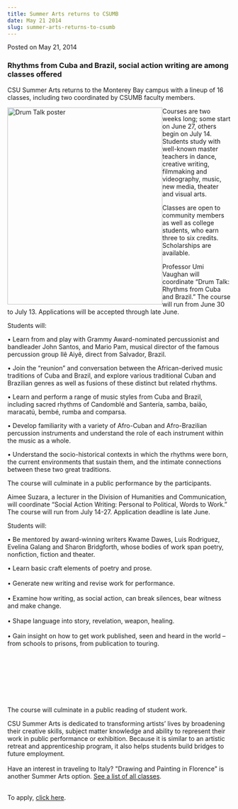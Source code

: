```yaml
---
title: Summer Arts returns to CSUMB
date: May 21 2014
slug: summer-arts-returns-to-csumb
---
```


 



<span class="date">Posted on May 21, 2014    </span>
<h3>Rhythms from Cuba and Brazil, social action writing are among
classes offered</h3>
<p>CSU Summer Arts returns to the Monterey Bay campus with a lineup
of 16 classes, including two coordinated by CSUMB faculty
members.</p>
<p><img alt="Drum Talk poster" src="https://news.csumb.edu/sites/default/files/65/attachments/news/images/drum_talk_poster_11x14.jpg" style="float:left; width:350px; height:445px">Courses are two
weeks long; some start on June 27, others begin on July 14.
Students study with well-known master teachers in dance, creative
writing, filmmaking and videography, music, new media, theater and
visual arts.</img></p>
<p>Classes are open to community members as well as college
students, who earn three to six credits. Scholarships are
available.</p>
<p>Professor Umi Vaughan will coordinate &#x201C;Drum Talk: Rhythms from
Cuba and Brazil.&#x201D; The course will run from June 30 to July 13.
Applications will be accepted through late June.</p>
<p>Students will:</p>
<p>&#x2022; Learn from and play with Grammy Award-nominated percussionist
and bandleader John Santos, and Mario Pam, musical director of the
famous percussion group Il&#xEA; Aiy&#xEA;, direct from Salvador, Brazil.</p>
<p>&#x2022; Join the &#x201C;reunion&#x201D; and conversation between the
African-derived music traditions of Cuba and Brazil, and explore
various traditional Cuban and Brazilian genres as well as fusions
of these distinct but related rhythms.</p>
<p>&#x2022; Learn and perform a range of music styles from Cuba and
Brazil, including sacred rhythms of Candombl&#xE9; and Santer&#xED;a, samba,
bai&#xE3;o, maracat&#xFA;, bemb&#xE9;, rumba and comparsa.</p>
<p>&#x2022; Develop familiarity with a variety of Afro-Cuban and
Afro-Brazilian percussion instruments and understand the role of
each instrument within the music as a whole.</p>
<p>&#x2022; Understand the socio-historical contexts in which the rhythms
were born, the current environments that sustain them, and the
intimate connections between these two great traditions.</p>
<p>The course will culminate in a public performance by the
participants.</p>
<p>Aimee Suzara, a lecturer in the Division of Humanities and
Communication, will coordinate &#x201C;Social Action Writing: Personal to
Political, Words to Work.&#x201D; The course will run from July 14-27.
Application deadline is late June.</p>
<p>Students will:</p>
<p>&#x2022; Be mentored by award-winning writers Kwame Dawes, Luis
Rodriguez, Evelina Galang and Sharon Bridgforth, whose bodies of
work span poetry, nonfiction, fiction and theater.</p>
<p>&#x2022; Learn basic craft elements of poetry and prose.<br>
<br>
&#x2022; Generate new writing and revise work for performance.<br>
<br>
&#x2022; Examine how writing, as social action, can break silences, bear
witness and make change.<br>
<br>
&#x2022; Shape language into story, revelation, weapon, healing.<br>
<br>
&#x2022; Gain insight on how to get work published, seen and heard in the
world &#x2013; from schools to prisons, from publication to touring.</br></br></br></br></br></br></br></br></p>
<p>The course will culminate in a public reading of student
work.</p>
<p>CSU Summer Arts is dedicated to transforming artists&#x2019; lives by
broadening their creative skills, subject matter knowledge and
ability to represent their work in public performance or
exhibition. Because it is similar to an artistic retreat and
apprenticeship program, it also helps students build bridges to
future employment.<br>
<br>
Have an interest in traveling to Italy? &quot;Drawing and Painting in
Florence&quot; is another Summer Arts option. <a href="https://www.csusummerarts.org" rel="nofollow">See a list of all
classes</a>.</br></br></p>
<p>To apply, <a href="https://blogs.calstate.edu/summerarts/" rel="nofollow">click here</a>.</p>





 
